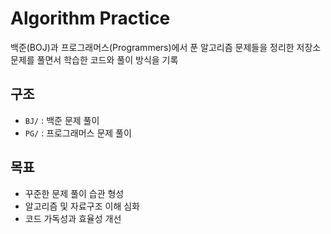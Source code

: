 # Algorithm Practice

백준(BOJ)과 프로그래머스(Programmers)에서 푼 알고리즘 문제들을 정리한 저장소  
문제를 풀면서 학습한 코드와 풀이 방식을 기록

## 구조
- `BJ/` : 백준 문제 풀이
- `PG/` : 프로그래머스 문제 풀이

## 목표
- 꾸준한 문제 풀이 습관 형성
- 알고리즘 및 자료구조 이해 심화
- 코드 가독성과 효율성 개선